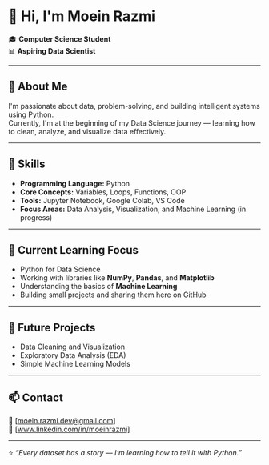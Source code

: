 # 👋 Hi, I'm Moein Razmi

🎓 **Computer Science Student**  
📊 **Aspiring Data Scientist**

---

## 🧠 About Me
I'm passionate about data, problem-solving, and building intelligent systems using Python.  
Currently, I'm at the beginning of my Data Science journey — learning how to clean, analyze, and visualize data effectively.

---

## 🐍 Skills
- **Programming Language:** Python  
- **Core Concepts:** Variables, Loops, Functions, OOP  
- **Tools:** Jupyter Notebook, Google Colab, VS Code  
- **Focus Areas:** Data Analysis, Visualization, and Machine Learning (in progress)

---

## 🌱 Current Learning Focus
- Python for Data Science  
- Working with libraries like **NumPy**, **Pandas**, and **Matplotlib**  
- Understanding the basics of **Machine Learning**  
- Building small projects and sharing them here on GitHub  

---

## 📂 Future Projects
- Data Cleaning and Visualization  
- Exploratory Data Analysis (EDA)  
- Simple Machine Learning Models  

---

## 📫 Contact
📧 [moein.razmi.dev@gmail.com]  
🔗 [www.linkedin.com/in/moeinrazmi]

---

⭐️ *“Every dataset has a story — I’m learning how to tell it with Python.”*
